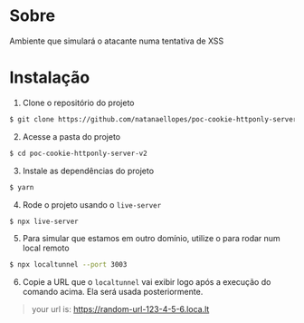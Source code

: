 
# Sobre
Ambiente que simulará o atacante numa tentativa de XSS
# Instalação
1. Clone o repositório do projeto
```bash
$ git clone https://github.com/natanaellopes/poc-cookie-httponly-server-v2
```
2. Acesse a pasta do projeto
```bash
$ cd poc-cookie-httponly-server-v2
```
3. Instale as dependências do projeto
```bash
$ yarn 
```
4. Rode o projeto usando o `live-server`
```bash
$ npx live-server
```
5. Para simular que estamos em outro domínio, utilize o para rodar num local remoto
```bash
$ npx localtunnel --port 3003
```
6. Copie a URL que o `localtunnel` vai exibir logo após a execução do comando acima. Ela será usada posteriormente.
> your url is: https://random-url-123-4-5-6.loca.lt

